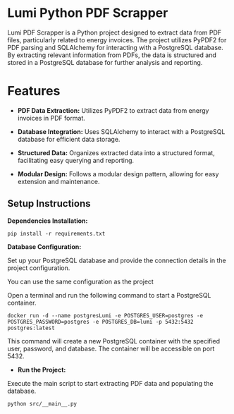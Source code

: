 
# Lumi Python PDF Scrapper


Lumi PDF Scrapper is a Python project designed to extract data from PDF files, particularly related to energy invoices. The project utilizes PyPDF2 for PDF parsing and SQLAlchemy for interacting with a PostgreSQL database. By extracting relevant information from PDFs, the data is structured and stored in a PostgreSQL database for further analysis and reporting.

# Features


- **PDF Data Extraction:**
    Utilizes PyPDF2 to extract data from energy invoices in PDF format.

- **Database Integration:** 
    Uses SQLAlchemy to interact with a PostgreSQL database for efficient data storage.

- **Structured Data:** 
    Organizes extracted data into a structured format, facilitating easy querying and reporting.

- **Modular Design:** 
    Follows a modular design pattern, allowing for easy extension and maintenance.
## Setup Instructions


**Dependencies Installation:** 

    pip install -r requirements.txt

**Database Configuration:**

Set up your PostgreSQL database and provide the connection details in the project configuration.

You can use the same configuration as the project

Open a terminal and run the following command to start a PostgreSQL container.

    docker run -d --name postgresLumi -e POSTGRES_USER=postgres -e POSTGRES_PASSWORD=postgres -e POSTGRES_DB=lumi -p 5432:5432 postgres:latest

This command will create a new PostgreSQL container with the specified user, password, and database. The container will be accessible on port 5432.    

- **Run the Project:**

Execute the main script to start extracting PDF data and populating the database.

    python src/__main__.py
